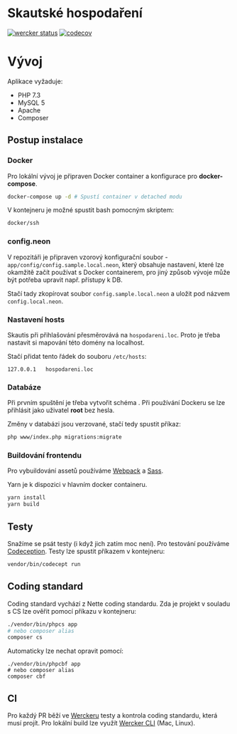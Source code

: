 # Skautské hospodaření
[![wercker status](https://app.wercker.com/status/605e6519883993559fc355cc988e08a9/s/master "wercker status")](https://app.wercker.com/project/byKey/605e6519883993559fc355cc988e08a9)
[![codecov](https://codecov.io/gh/skaut/Skautske-hospodareni/branch/master/graph/badge.svg?token=4qqp9q95cF)](https://codecov.io/gh/skaut/Skautske-hospodareni)

# Vývoj

Aplikace vyžaduje:
- PHP 7.3
- MySQL 5
- Apache
- Composer

## Postup instalace

### Docker
Pro lokální vývoj je připraven Docker container a konfigurace pro **docker-compose**.

```bash
docker-compose up -d # Spustí container v detached modu
```

V kontejneru je možné spustit bash pomocným skriptem:
```bash
docker/ssh
```


### config.neon
V repozitáři je připraven vzorový konfigurační soubor - `app/config/config.sample.local.neon`,
který obsahuje nastavení, které lze okamžitě začít používat s Docker containerem,
pro jiný způsob vývoje může být potřeba upravit např. přístupy k DB.

Stačí tady zkopírovat soubor `config.sample.local.neon` a uložit pod názvem `config.local.neon`.

### Nastavení hosts
Skautis při přihlašování přesměrovává na `hospodareni.loc`.
Proto je třeba nastavit si mapování této domény na localhost.

Stačí přidat tento řádek do souboru `/etc/hosts`:
```
127.0.0.1   hospodareni.loc
```

### Databáze
Při prvním spuštění je třeba vytvořit schéma . Při používání Dockeru se lze přihlásit
jako uživatel **root** bez hesla.

Změny v databázi jsou verzované, stačí tedy spustit příkaz:
```bash
php www/index.php migrations:migrate
```

### Buildování frontendu
Pro vybuildování assetů používáme [Webpack](https://webpack.js.org/) a [Sass](https://sass-lang.com/).

Yarn je k dispozici v hlavním docker containeru.

```bash
yarn install
yarn build
```

## Testy
Snažíme se psát testy (i když jich zatím moc není).
Pro testování používáme [Codeception](http://codeception.com/).
Testy lze spustit příkazem v kontejneru:
```bash
vendor/bin/codecept run
```

## Coding standard
Coding standard vychází z Nette coding standardu.
Zda je projekt v souladu s CS lze ověřit pomocí příkazu v kontejneru:
```bash
./vendor/bin/phpcs app
# nebo composer alias
composer cs
```

Automaticky lze nechat opravit pomocí:
```
./vendor/bin/phpcbf app
# nebo composer alias
composer cbf
```

## CI
Pro každý PR běží ve [Werckeru](http://www.wercker.com/) testy a kontrola coding standardu, která musí projít.
Pro lokální build lze využít [Wercker CLI](http://www.wercker.com/wercker-cli) (Mac, Linux).
